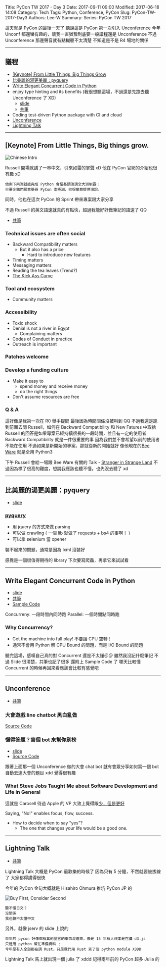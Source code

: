 Title: PyCon TW 2017 - Day 3
Date: 2017-06-11 09:00
Modified: 2017-06-18 14:08
Category: Tech
Tags: Python, Conference, PyCon
Slug: PyCon-TW-2017-Day3
Authors: Lee-W
Summary:
Series: PyCon TW 2017

這天就是 PyCon 的最後一天了
聽說這是 PyCon 第一次引入 Unconference
今年 Unconf 都還蠻有趣的，讓我一直猶豫到底要一般議程還是 Unconference
不過 Unconference 那邊聲音就有點糊聽不太清楚
不知道是不是 R4 場地的關係

<!--more-->

---

## 議程

* [[Keynote] From Little Things, Big Things Grow](#1)
* [比美麗的湯更美麗：pyquery](#2)
* [Write Elegant Concurrent Code in Python](#3)
* enjoy type hinting and its benefits (我很想聽這場，不過還是先跑去聽 Unconference 了 XD)
    * [slide](https://www.slideshare.net/masahitojp/the-benefits-of-type-hintss)
    * [共筆](https://hackfoldr.org/pycontw2017/https%253A%252F%252Fhackmd.io%252Fs%252FHkqR2Dvkb)
* Coding test-driven Python package with CI and cloud
* [Unconference](#5)
* [Lightning Talk](#6)

---

<a name='1'></a>

## [Keynote] From Little Things, Big things grow.

![Chinese Intro]({static}/images/posts-image/2017-06-11-PyCon-TW-2017-Day3/1-Keynote-Chineses.jpg)

Russell 開場就講了一串中文，引來如雷的掌聲 xD
他在 PyCon 官網的介紹也很有趣 xD

```text
他剩下兩洲就能完成 Python 會議基調演講全大洲制霸；
只要企鵝們願意舉辦 PyCon 南極洲，他很樂意提供演說。
```

同時，他也在這次 PyCon 的 Sprint 帶來專案跟大家分享

不過 Russell 的英文語速就真的有點快，超過我能好好做筆記的語速了 QQ

* [共筆](https://hackfoldr.org/pycontw2017/https%253A%252F%252Fhackmd.io%252Fs%252FryvqnPv1-)

### Technical issues are often social

* Backward Compatibility matters
    * But it also has a price
        * Hard to introduce new features
* Timing matters
* Messaging matters
* Reading the tea leaves (Trend?)
* [The Kick Ass Curve](http://headrush.typepad.com/creating_passionate_users/2005/10/getting_users_p.html)

### Tool and ecosystem

* Community matters

### Accessibility

* Toxic shock
* Denial is not a river in Egypt
    * Complaining matters
* Codes of Conduct in practice
* Outreach is important

### Patches welcome

### Develop a funding culture

* Make it easy to
    * spend money and receive money
    * do the right things
* Don't assume resources are free

### Q & A

這好像是我第一次在 R0 舉手提問
最後因為時間關係沒被叫到 QQ
不過我還是跑到前面去問 Russell，如何在 Backward Compatibility 和 New Fatures 中取捨
Russell 的回答是如果專案已經持續很長的一段時間，並且有一定的使用者
Backward Compatibility 就是一件很重要的事
因為我們並不會希望以前的使用者不能在使用
不過如果是新開始的專案，那就從新的開始就好
像他現在的[Bee Ware](https://pybee.org) 就是全用 Python3

下午 Russell 會給一場跟 Bee Ware 有關的 Talk - [Stranger in Strange Land](https://hackmd.io/s/HkqR2Dvkb#1300-1345talk-stranger-in-a-strange-land)
不過因為標了很高的難度，想說我應該也聽不懂，也先沒去聽了 xd

---

<a name='2'></a>

## 比美麗的湯更美麗：pyquery

* [slide](https://aji.tw/slides/pycon2017/#/)

### [pyquery](https://github.com/gawel/pyquery)

* 用 jquery 的方式來做 parsing
* 可以做 crawling ( 一個 lib 就做了 requests + bs4 的事啊！ )
* 可以拿 selenium 當 opener

裝不起來的問題，通常是因為 lxml 沒裝好

感覺是一個很值得期待的 library
下次要寫爬蟲，再拿它來試試看

---

<a name='3'></a>

## Write Elegant Concurrent Code in Python

* [slide](https://speakerdeck.com/mosky/elegant-concurrency)
* [共筆](https://hackmd.io/s/HkqR2Dvkb#1115-1200-talk-write-elegant-concurrent-code-in-python)
* [Sample Code](https://github.com/moskytw/elegant-concurrency-lab)

Concurreny: 一段時間內同時跑
Parallel: 一個時間點同時跑

### Why Concurrency?

* Get the machine into full play! 不要讓 CPU 空轉！
* 通常不會用 Python 解 CPU Bound 的問題，而是 I/O Bound 的問題

聽完這場，感嘆自己真的對 Concurrent 還是不太懂＠＠
雖然我沒記什麼筆記
不過 Slide 很清楚，共筆也記了很多
還附上 Sample Code 了
哪天比較懂 Concurrent 的時候再回來看應該會比較有感覺吧

------

<a name='5'></a>

## Unconference

* [共筆](https://hackfoldr.org/pycontw2017/https%253A%252F%252Fhackmd.io%252Fs%252FrkMXWDTyb)

### 大會遊戲 line chatbot 黑白亂做

[Source Code](https://github.com/adrianliaw/quizbot-2017)

### 懶得答題？寫個 bot 來幫你刷榜

* [slide](https://github.com/aweimeow/PyConTW2017-UnConf-Slide)
* [Source Code](https://github.com/aweimeow/PyConTW2017-Quiz-Solver)

跟著上面那一個 Unconference 做的大會 chat bot
就有會眾分享如何寫一個 bot 自動去達大會的題目 xdd
覺得很有趣

###  What Steve Jobs Taught Me about Software Development and Life in General

這就是 Carosell 待過 Apple 的 VP
大致上覺得跟[少，但是更好](http://lee-w.github.io/posts/book/2016/03/essentialism/#essentialism)

Saying, "No!" enables focus, flow, success.

* How to decide when to say "yes"?
    * The one that changes your life would be a good one.

---

<a name='6'></a>

## Lightning Talk

* [共筆](https://hackfoldr.org/pycontw2017/https%253A%252F%252Fhackmd.io%252Fs%252FHJu2JvTyW)

Lightning Talk 大概是 PyCon 最歡樂的時候了
因為只有 5 分鐘，不然就要被拔線了
大家都得講得很快

今年的 PyCon 金句大概就是 Hisahiro Ohmura 推坑 PyCon JP 的

![Buy First, Consider Second]({static}/images/posts-image/2017-06-11-PyCon-TW-2017-Day3/2-buy-first.jpg)

```text
聽不懂日文？
沒關係
我也聽不太懂中文
```

另外，就像 jserv 的 slide 上說的

```text
每年的 pycon 好像都有其他語言的東西混進來，像是 15 年有人根本是在講 d3.js
只是用 python 幫忙準備資料 ;
今年是有人全部都在講 Rust，只是我們用 Rust 寫了個 python module XDDD
```

Lightning Talk 馬上就出現一個 julia 了 xddd
記得兩年前的 PyCon 超多 Julia 的
